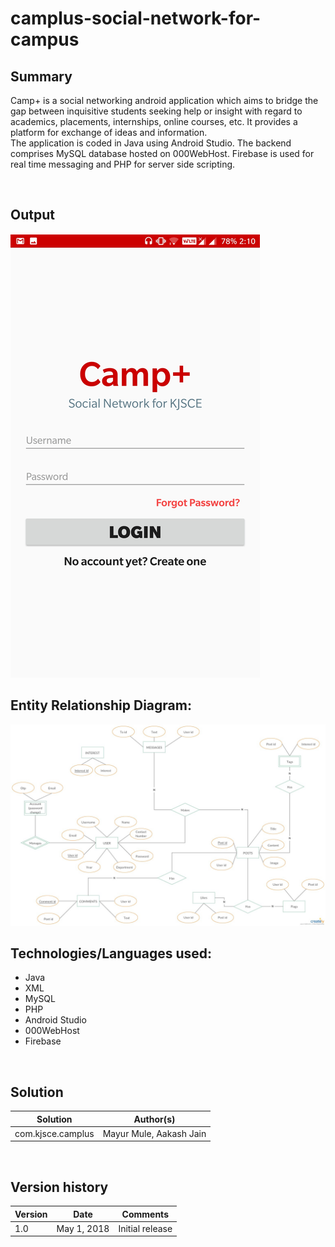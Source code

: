 # camplus-social-network-for-campus

## Summary

Camp+ is a social networking android application which aims to bridge the gap between inquisitive students seeking help
or insight with regard to academics, placements, internships, online courses, etc. It provides a platform for exchange
of ideas and information.  
The application is coded in Java using Android Studio. The backend comprises MySQL database hosted on 000WebHost.
Firebase is used for real time messaging and PHP for server side scripting.

<br>

## Output

<img alt="Output" src="output/app.gif"/>

<br>

## Entity Relationship Diagram:

<img alt="Entity Relationship Diagram" src="output/ERD.jpg"/>

<br>

## Technologies/Languages used:

- Java
- XML
- MySQL
- PHP
- Android Studio
- 000WebHost
- Firebase

<br>

## Solution

| Solution                | Author(s)               |
| ----------------------- | ----------------------- |
| com.kjsce.camplus       | Mayur Mule, Aakash Jain |

<br>

## Version history

| Version | Date            | Comments        |
| ------- | --------------- | --------------- |
| 1.0     | May 1, 2018     | Initial release |
